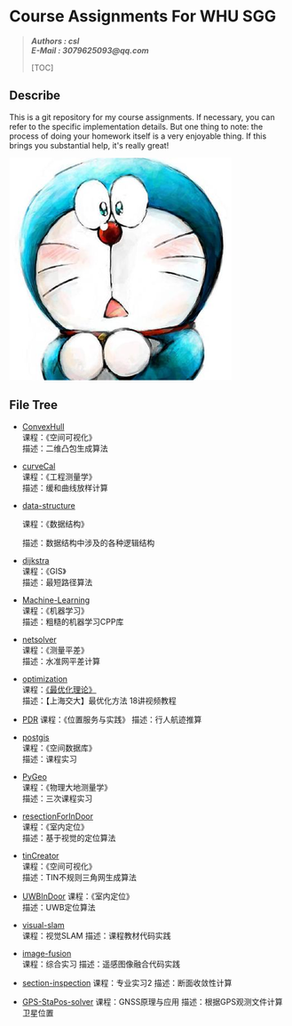 # Course Assignments For WHU SGG
>___Authors : csl___   
>___E-Mail : 3079625093@qq.com___
>
>[TOC]

## Describe

This is a git repository for my course assignments. If necessary, you can refer to the specific implementation details. But one thing to note: the process of doing your homework itself is a very enjoyable thing.
If this brings you substantial help, it's really great!

<img src="./cat.jpeg">

## File Tree
+ [ConvexHull](./ConvexHull/)  
    课程：《空间可视化》  
    描述：二维凸包生成算法
    
+ [curveCal](./curveCal/)  
    课程：《工程测量学》  
    描述：缓和曲线放样计算
    
+ [data-structure](./data-structure)

    课程：《数据结构》

    描述：数据结构中涉及的各种逻辑结构

+ [dijkstra](./dijkstra/)  
    课程：《GIS》  
    描述：最短路径算法
    
+ [Machine-Learning](./Machine-Learning/)    
    课程：《机器学习》  
    描述：粗糙的机器学习CPP库
    
+ [netsolver](./netsolver/)  
    课程：《测量平差》  
    描述：水准网平差计算
    
+ [optimization](./optimization/)  
    课程：[《最优化理论》](https://www.bilibili.com/video/BV1nx411x7dY?p=1)     
    描述：【上海交大】最优化方法 18讲视频教程
    
+ [PDR](./PDR)
    课程：《位置服务与实践》
    描述：行人航迹推算

+ [postgis](./postgis/)  
    课程：《空间数据库》  
    描述：课程实习
    
+ [PyGeo](./PyGeo/)  
    课程：《物理大地测量学》  
    描述：三次课程实习
    
+ [resectionForInDoor](./resectionForInDoor/)  
    课程：《室内定位》  
    描述：基于视觉的定位算法
    
+ [tinCreator](./tinCreator/)  
    课程：《空间可视化》  
    描述：TIN不规则三角网生成算法
    
+ [UWBInDoor](./UWBInDoor/) 
    课程：《室内定位》  
    描述：UWB定位算法
    
+ [visual-slam](./visual-slam/)   
    课程：视觉SLAM
    描述：课程教材代码实践
    
+ [image-fusion](./image-fusion/)   
    课程：综合实习
    描述：遥感图像融合代码实践
    
+ [section-inspection](./section-inspection)
    课程：专业实习2
    描述：断面收敛性计算

+ [GPS-StaPos-solver](./GPS-StaPos-solver/)
    课程：GNSS原理与应用
    描述：根据GPS观测文件计算卫星位置